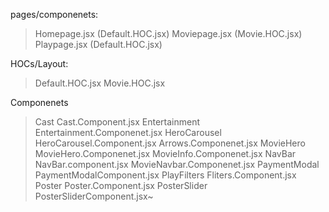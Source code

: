 pages/componenets:
  >Homepage.jsx  (Default.HOC.jsx)
  >Moviepage.jsx  (Movie.HOC.jsx)
  >Playpage.jsx  (Default.HOC.jsx)

HOCs/Layout:
  >Default.HOC.jsx
  >Movie.HOC.jsx

Componenets
  >Cast         Cast.Component.jsx
  >Entertainment Entertainment.Componenet.jsx
  >HeroCarousel  HeroCarousel.Component.jsx
                 Arrows.Componenet.jsx
  >MovieHero     MovieHero.Componenet.jsx
                 MovieInfo.Componenet.jsx
  >NavBar        NavBar.component.jsx
                 MovieNavbar.Componenet.jsx
  >PaymentModal  PaymentModalComponent.jsx 
  >PlayFilters   Fliters.Component.jsx
  >Poster        Poster.Component.jsx
  >PosterSlider  PosterSliderComponent.jsx~